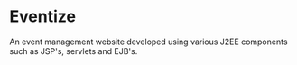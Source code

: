 # Eventize
An event management website developed using various J2EE components such as JSP's, servlets and EJB's.

